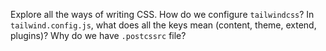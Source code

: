 Explore all the ways of writing CSS.
How do we configure `tailwindcss`?
In `tailwind.config.js`, what does all the keys mean (content, theme, extend, plugins)?
Why do we have `.postcssrc` file?


